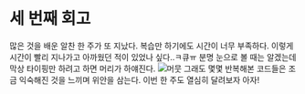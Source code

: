 # 세 번째 회고

많은 것을 배운 알찬 한 주가 또 지났다. 복습만 하기에도 시간이 너무 부족하다.
이렇게 시간이 빨리 지나가고 아까웠던 적이 있었나 싶다..ㅋ큐ㅠ
분명 눈으로 볼 때는 알겠는데 막상 타이핑만 하려고 하면 머리가 하얘진다.
![머뭇](./images/wk4.jpg)
그래도 몇몇 반복해본 코드들은 조금 익숙해진 것을 느끼며 위안을 삼는다.
이번 한 주도 열심히 달려보자 아자!
